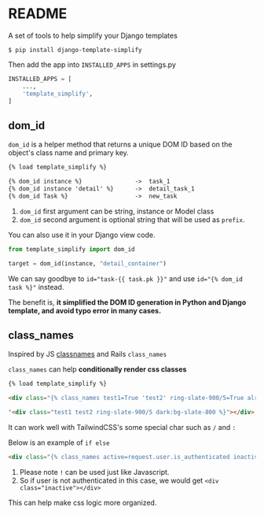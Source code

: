 # README

A set of tools to help simplify your Django templates

```shell
$ pip install django-template-simplify
```

Then add the app into `INSTALLED_APPS` in settings.py

```python
INSTALLED_APPS = [
    ...,
    'template_simplify',
]
```

## dom_id

`dom_id` is a helper method that returns a unique DOM ID based on the object's class name and primary key.

```html
{% load template_simplify %}

{% dom_id instance %}               ->  task_1
{% dom_id instance 'detail' %}      ->  detail_task_1
{% dom_id Task %}                   ->  new_task
```

1. `dom_id` first argument can be string, instance or Model class
2. `dom_id` second argument is optional string that will be used as `prefix`.

You can also use it in your Django view code.

```python
from template_simplify import dom_id

target = dom_id(instance, "detail_container")
```

We can say goodbye to `id="task-{{ task.pk }}"` and use `id="{% dom_id task %}"` instead.

The benefit is, **it simplified the DOM ID generation in Python and Django template, and avoid typo error in many cases.**

## class_names

Inspired by JS [classnames](https://www.npmjs.com/package/classnames) and Rails `class_names`

`class_names` can help **conditionally render css classes**

```html
{% load template_simplify %}

<div class="{% class_names test1=True 'test2' ring-slate-900/5=True already-sign-in=request.user.is_authenticated %}"></div>

'<div class="test1 test2 ring-slate-900/5 dark:bg-slate-800 %}"></div>'
```

It can work well with TailwindCSS's some special char such as `/` and `:`

Below is an example of `if else`

```html
<div class="{% class_names active=request.user.is_authenticated inactive=!request.user.is_authenticated %}"></div>
```

1. Please note `!` can be used just like Javascript.
2. So if user is not authenticated in this case, we would get `<div class="inactive"></div>`

This can help make css logic more organized.
